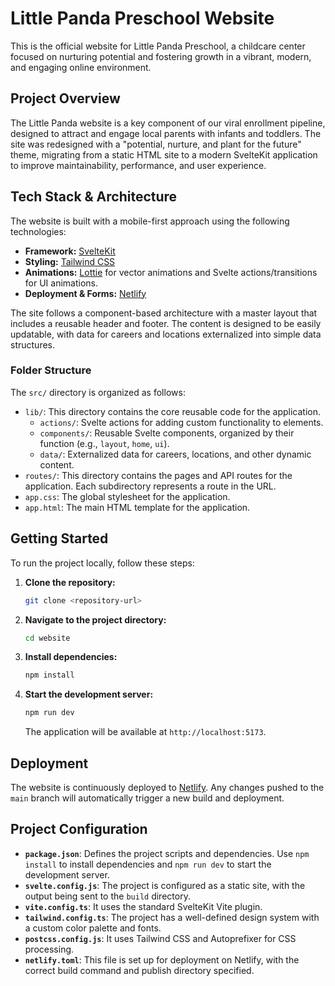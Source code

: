 # Little Panda Preschool Website

This is the official website for Little Panda Preschool, a childcare center focused on nurturing potential and fostering growth in a vibrant, modern, and engaging online environment.

## Project Overview

The Little Panda website is a key component of our viral enrollment pipeline, designed to attract and engage local parents with infants and toddlers. The site was redesigned with a "potential, nurture, and plant for the future" theme, migrating from a static HTML site to a modern SvelteKit application to improve maintainability, performance, and user experience.

## Tech Stack & Architecture

The website is built with a mobile-first approach using the following technologies:

*   **Framework:** [SvelteKit](https://kit.svelte.dev/)
*   **Styling:** [Tailwind CSS](https://tailwindcss.com/)
*   **Animations:** [Lottie](https://lottiefiles.com/) for vector animations and Svelte actions/transitions for UI animations.
*   **Deployment & Forms:** [Netlify](https://www.netlify.com/)

The site follows a component-based architecture with a master layout that includes a reusable header and footer. The content is designed to be easily updatable, with data for careers and locations externalized into simple data structures.

### Folder Structure

The `src/` directory is organized as follows:

*   `lib/`: This directory contains the core reusable code for the application.
    *   `actions/`: Svelte actions for adding custom functionality to elements.
    *   `components/`: Reusable Svelte components, organized by their function (e.g., `layout`, `home`, `ui`).
    *   `data/`: Externalized data for careers, locations, and other dynamic content.
*   `routes/`: This directory contains the pages and API routes for the application. Each subdirectory represents a route in the URL.
*   `app.css`: The global stylesheet for the application.
*   `app.html`: The main HTML template for the application.

## Getting Started

To run the project locally, follow these steps:

1.  **Clone the repository:**
    ```bash
    git clone <repository-url>
    ```
2.  **Navigate to the project directory:**
    ```bash
    cd website
    ```
3.  **Install dependencies:**
    ```bash
    npm install
    ```
4.  **Start the development server:**
    ```bash
    npm run dev
    ```
    The application will be available at `http://localhost:5173`.

## Deployment

The website is continuously deployed to [Netlify](https://www.netlify.com/). Any changes pushed to the `main` branch will automatically trigger a new build and deployment.

## Project Configuration

*   **`package.json`**: Defines the project scripts and dependencies. Use `npm install` to install dependencies and `npm run dev` to start the development server.
*   **`svelte.config.js`**: The project is configured as a static site, with the output being sent to the `build` directory.
*   **`vite.config.ts`**: It uses the standard SvelteKit Vite plugin.
*   **`tailwind.config.ts`**: The project has a well-defined design system with a custom color palette and fonts.
*   **`postcss.config.js`**: It uses Tailwind CSS and Autoprefixer for CSS processing.
*   **`netlify.toml`**: This file is set up for deployment on Netlify, with the correct build command and publish directory specified.
